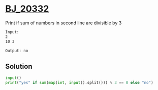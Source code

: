 # [BJ_20332](https://acmicpc.net/problem/20332)

Print if sum of numbers in second line are divisible by 3

```txt
Input:
2
10 3

Output: no
```

## Solution

```py
input()
print("yes" if sum(map(int, input().split())) % 3 == 0 else "no")
```
